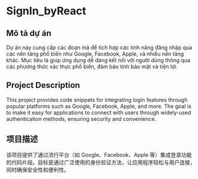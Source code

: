 ﻿# SignIn_byReact

## Mô tả dự án

Dự án này cung cấp các đoạn mã để tích hợp các tính năng đăng nhập qua các nền tảng phổ biến như Google, Facebook, Apple, và nhiều nền tảng khác. Mục tiêu là giúp ứng dụng dễ dàng kết nối với người dùng thông qua các phương thức xác thực phổ biến, đảm bảo tính bảo mật và tiện lợi.


## Project Description

This project provides code snippets for integrating login features through popular platforms such as Google, Facebook, Apple, and more. The goal is to make it easy for applications to connect with users through widely-used authentication methods, ensuring security and convenience.


## 项目描述

该项目提供了通过流行平台（如 Google、Facebook、Apple 等）集成登录功能的代码片段。目标是通过广泛使用的身份验证方法，让应用程序轻松与用户连接，同时确保安全性和便利性。
